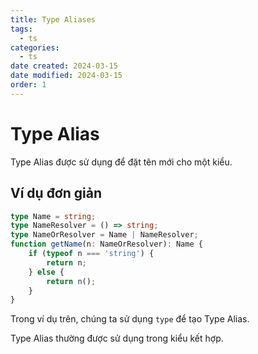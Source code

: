 ```yaml
---
title: Type Aliases
tags:
  - ts
categories:
  - ts
date created: 2024-03-15
date modified: 2024-03-15
order: 1
---
```


# Type Alias

Type Alias được sử dụng để đặt tên mới cho một kiểu.

## Ví dụ đơn giản

```ts
type Name = string;
type NameResolver = () => string;
type NameOrResolver = Name | NameResolver;
function getName(n: NameOrResolver): Name {
    if (typeof n === 'string') {
        return n;
    } else {
        return n();
    }
}
```

Trong ví dụ trên, chúng ta sử dụng `type` để tạo Type Alias.

Type Alias thường được sử dụng trong kiểu kết hợp.
